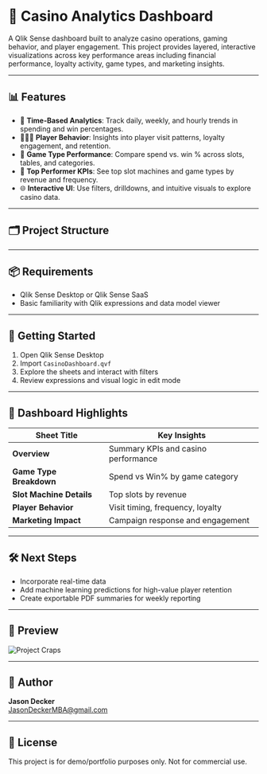# 🎰 Casino Analytics Dashboard

A Qlik Sense dashboard built to analyze casino operations, gaming behavior, and player engagement. This project provides layered, interactive visualizations across key performance areas including financial performance, loyalty activity, game types, and marketing insights.

---

## 📊 Features

- 📅 **Time-Based Analytics**: Track daily, weekly, and hourly trends in spending and win percentages.
- 🧑‍🤝‍🧑 **Player Behavior**: Insights into player visit patterns, loyalty engagement, and retention.
- 🎲 **Game Type Performance**: Compare spend vs. win % across slots, tables, and categories.
- 🧠 **Top Performer KPIs**: See top slot machines and game types by revenue and frequency.
- 🌐 **Interactive UI**: Use filters, drilldowns, and intuitive visuals to explore casino data.

---

## 🗂️ Project Structure


---

## 📦 Requirements

- Qlik Sense Desktop or Qlik Sense SaaS
- Basic familiarity with Qlik expressions and data model viewer

---

## 🚀 Getting Started

1. Open Qlik Sense Desktop
2. Import `CasinoDashboard.qvf`
3. Explore the sheets and interact with filters
4. Review expressions and visual logic in edit mode

---

## 🧠 Dashboard Highlights

| Sheet Title              | Key Insights                        |
|--------------------------|-------------------------------------|
| **Overview**             | Summary KPIs and casino performance |
| **Game Type Breakdown**  | Spend vs Win% by game category      |
| **Slot Machine Details** | Top slots by revenue                |
| **Player Behavior**      | Visit timing, frequency, loyalty    |
| **Marketing Impact**     | Campaign response and engagement    |

---

## 🛠️ Next Steps

- Incorporate real-time data
- Add machine learning predictions for high-value player retention
- Create exportable PDF summaries for weekly reporting

---

## 📸 Preview

![Project Craps](https://github.com/user-attachments/assets/85e519b6-eefa-4e42-a24c-a84140ed0712)


---

## 👤 Author

**Jason Decker**  
[JasonDeckerMBA@gmail.com](mailto:JasonDeckerMBA@gmail.com)

---

## 📝 License

This project is for demo/portfolio purposes only. Not for commercial use.
